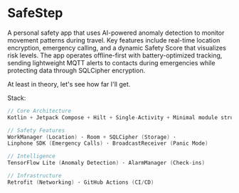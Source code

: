 # SafeStep
A personal safety app that uses AI-powered anomaly detection to monitor movement patterns during travel. Key features include real-time location encryption, emergency calling, and a dynamic Safety Score that visualizes risk levels. The app operates offline-first with battery-optimized tracking, sending lightweight MQTT alerts to contacts during emergencies while protecting data through SQLCipher encryption.

At least in theory, let's see how far I'll get.

Stack:
```kotlin
// Core Architecture
Kotlin + Jetpack Compose + Hilt + Single-Activity + Minimal module structure (app, core, features)

// Safety Features
WorkManager (Location) · Room + SQLCipher (Storage) · 
Linphone SDK (Emergency Calls) · BroadcastReceiver (Panic Mode)

// Intelligence
TensorFlow Lite (Anomaly Detection) · AlarmManager (Check-ins)

// Infrastructure
Retrofit (Networking) · GitHub Actions (CI/CD)
